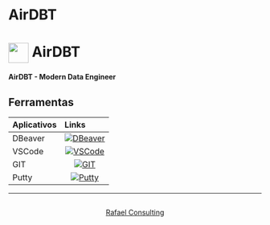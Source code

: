 # AirDBT


<!-- [Git](https://github.com/airdbt-treinamento/) -->

<h1>
    <a href="https://www.dio.me/">
     <img align="center" width="40px" src="https://hermes.digitalinnovation.one/assets/diome/logo-minimized.png"></a>
    <span> AirDBT </span>
</h1>

**AirDBT - Modern Data Engineer** 


## Ferramentas

<table>
  <thead>
    <tr align="left">
      <th>Aplicativos</th>
      <th>Links</th>
    </tr>
  </thead>
  <tbody align="left">
    <tr>
      <td>DBeaver</td>
      <td align="center">
        <a href="https://dbeaver.io/">
           <img align="center" alt="DBeaver" src="https://img.shields.io/badge/DOWNLOAD-30A3DC?style=for-the-badge">
        </a>
      </td>
    </tr>
    <tr>
      <td>VSCode</td>
      <td align="center">
        <a href="https://code.visualstudio.com/download">
           <img align="center" alt="VSCode" src="https://img.shields.io/badge/DOWNLOAD-30A3DC?style=for-the-badge">
        </a>
      </td>
    </tr>
    <tr>
      <td>GIT</td>
      <td align="center">
        <a href="https://git-scm.com/downloads">
           <img align="center" alt="GIT" src="https://img.shields.io/badge/DOWNLOAD-30A3DC?style=for-the-badge">
        </a>
      </td>
    </tr>
    <tr>
      <td>Putty</td>
      <td align="center">
        <a href="https://www.chiark.greenend.org.uk/~sgtatham/putty/latest.html">
           <img align="center" alt="Putty" src="https://img.shields.io/badge/DOWNLOAD-30A3DC?style=for-the-badge">
        </a>
      </td>
    </tr>
  </tbody>
  <tfoot></tfoot>
</table>


---


##
<div align="center"><a href="https://www.linkedin.com/in/rafaelmoreiracosta/">Rafael Consulting</a></div>